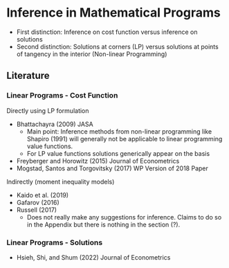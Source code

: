# Inference in Mathematical Programs

- First distinction: Inference on cost function versus inference on solutions
- Second distinction: Solutions at corners (LP) versus solutions at points of tangency in the interior (Non-linear Programming)

## Literature

### Linear Programs - Cost Function

Directly using LP formulation

- Bhattachayra (2009) JASA
  - Main point: Inference methods from non-linear programming like Shapiro (1991) will generally not be applicable to linear programming value functions.
  - For LP value functions solutions generically appear on the basis
- Freyberger and Horowitz (2015) Journal of Econometrics
- Mogstad, Santos and Torgovitsky (2017) WP Version of 2018 Paper

Indirectly (moment inequality models)

- Kaido et al. (2019)
- Gafarov (2016)
- Russell (2017)
  - Does not really make any suggestions for inference. Claims to do so in the Appendix but there is nothing in the section (?).

### Linear Programs - Solutions

- Hsieh, Shi, and Shum (2022) Journal of Econometrics
